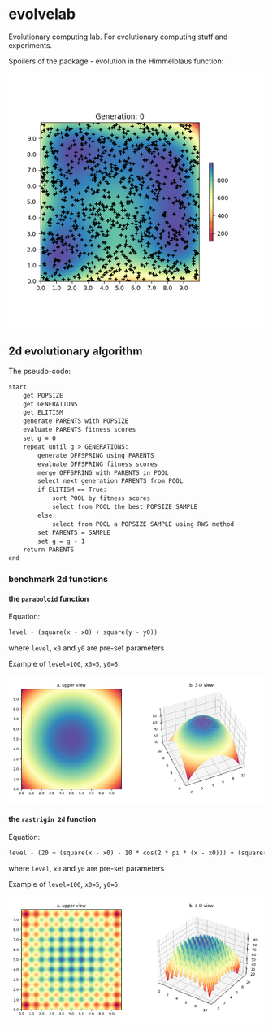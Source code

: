 # evolvelab
Evolutionary computing lab. For evolutionary computing stuff and experiments.

Spoilers of the package - evolution in the Himmelblaus function: 

![anim](https://github.com/ipo-exe/evolvelab/blob/main/docs/spoiler.gif "spoiler")


## 2d evolutionary algorithm

The pseudo-code:
```markdown
start
    get POPSIZE
    get GENERATIONS
    get ELITISM
    generate PARENTS with POPSIZE
    evaluate PARENTS fitness scores
    set g = 0
    repeat until g > GENERATIONS:
        generate OFFSPRING using PARENTS
        evaluate OFFSPRING fitness scores
        merge OFFSPRING with PARENTS in POOL
        select next generation PARENTS from POOL
        if ELITISM == True:
            sort POOL by fitness scores
            select from POOL the best POPSIZE SAMPLE
        else:
            select from POOL a POPSIZE SAMPLE using RWS method
        set PARENTS = SAMPLE
        set g = g + 1
    return PARENTS
end
```

### benchmark 2d functions

#### the `paraboloid` function

Equation:

```markdown
level - (square(x - x0) + square(y - y0))
```
where `level`, `x0` and `y0` are pre-set parameters

Example of `level=100`, `x0=5`, `y0=5`:

![parab](https://github.com/ipo-exe/evolvelab/blob/main/docs/parab.png "parab")

#### the `rastrigin 2d` function

Equation:

```markdown
level - (20 + (square(x - x0) - 10 * cos(2 * pi * (x - x0))) + (square(y - y0) - 10 * cos(2 * pi * (y - y0))))
```
where `level`, `x0` and `y0` are pre-set parameters

Example of `level=100`, `x0=5`, `y0=5`:

![parab](https://github.com/ipo-exe/evolvelab/blob/main/docs/rastr_2d.png "rastr_2d")


